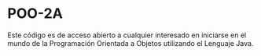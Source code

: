 # POO-2A

Este código es de acceso abierto a cualquier interesado en iniciarse en el mundo de la Programación Orientada a Objetos utilizando el Lenguaje Java.
